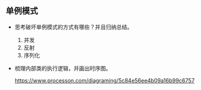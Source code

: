 ## 单例模式

- 思考破坏单例模式的方式有哪些？并且归纳总结。 

  1.  并发
  2.  反射
  3.  序列化

- 梳理内部类的执行逻辑，并画出时序图。 

  https://www.processon.com/diagraming/5c84e56ee4b09a16b99c6757